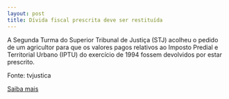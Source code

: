 ```yaml
---
layout: post
title: Dívida fiscal prescrita deve ser restituída
---
```

<p>A Segunda Turma do Superior Tribunal de Justiça (STJ) acolheu o pedido de um agricultor para que os valores pagos relativos ao Imposto Predial e Territorial Urbano (IPTU) do exercício de 1994 fossem devolvidos por estar prescrito.</p><p>Fonte: tvjustica</p><p><a href="http://www.tvjustica.jus.br/maisnoticias.php?id_noticias=11306" target="_blank">Saiba mais </a></p>
